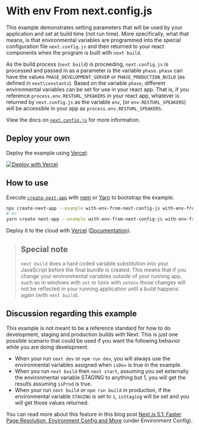 # With env From next.config.js

This example demonstrates setting parameters that will be used by your application and set at build time (not run time).
More specifically, what that means, is that environmental variables are programmed into the special configuration file `next.config.js` and then
returned to your react components when the program is built with `next build`.

As the build process (`next build`) is proceeding, `next.config.js` is processed and passed in as a parameter is the variable `phase`.
`phase` can have the values `PHASE_DEVELOPMENT_SERVER` or `PHASE_PRODUCTION_BUILD` (as defined in `next\constants`). Based on the variable
`phase`, different environmental variables can be set for use in your react app. That is, if you reference `process.env.RESTURL_SPEAKERS`
in your react app, whatever is returned by `next.config.js` as the variable `env`, (or `env.RESTURL_SPEAKERS`) will be accessible in your
app as `process.env.RESTURL_SPEAKERS`.

View the docs on [`next.config.js`](https://nextjs.org/docs/api-reference/next.config.js/introduction) for more information.

## Deploy your own

Deploy the example using [Vercel](https://vercel.com?utm_source=github&utm_medium=readme&utm_campaign=next-example):

[![Deploy with Vercel](https://vercel.com/button)](https://vercel.com/new/git/external?repository-url=https://github.com/vercel/next.js/tree/canary/examples/with-env-from-next-config-js&project-name=with-env-from-next-config-js&repository-name=with-env-from-next-config-js)

## How to use

Execute [`create-next-app`](https://github.com/vercel/next.js/tree/canary/packages/create-next-app) with [npm](https://docs.npmjs.com/cli/init) or [Yarn](https://yarnpkg.com/lang/en/docs/cli/create/) to bootstrap the example:

```bash
npx create-next-app --example with-env-from-next-config-js with-env-from-next-config-js-app
# or
yarn create next-app --example with-env-from-next-config-js with-env-from-next-config-js-app
```

Deploy it to the cloud with [Vercel](https://vercel.com/new?utm_source=github&utm_medium=readme&utm_campaign=next-example) ([Documentation](https://nextjs.org/docs/deployment)).

> ## Special note
>
> `next build` does a hard coded variable substitution into your JavaScript before the final bundle is created. This means
> that if you change your environmental variables outside of your running app, such as in windows with `set` or lunix with `setenv`
> those changes will not be reflected in your running application until a build happens again (with `next build`).

## Discussion regarding this example

This example is not meant to be a reference standard for how to do development, staging and
production builds with Next. This is just one possible scenario that could be used if you want the
following behavior while you are doing development.

- When your run `next dev` or `npm run dev`, you will always use the environmental variables assigned when `isDev` is true in the example.
- When you run `next build` then `next start`, assuming you set externally the environmental variable STAGING to anything but 1, you will get the results assuming `isProd` is true.
- When your run `next build` or `npm run build` in production, if the environmental variable `STAGING` is set to `1`, `isStaging` will be set and you will get those values returned.

You can read more about this feature in this blog post <a href="https://vercel.com/blog/next5-1" target="_blank">Next.js 5.1: Faster Page Resolution, Environment Config and More</a> (under Environment Config).
